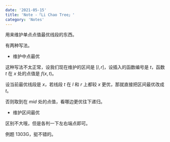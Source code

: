 ```yaml
---
date: '2021-05-15'
title: 'Note -「Li Chao Tree」'
category: 'Notes'
---
```


用来维护单点点值最优线段的东西。

有两种写法。

- 维护中点最优

这种写法不太正常，设我们现在维护的区间是 $[l,r]$，设插入的函数编号是 $t$，函数 $t$ 在 $x$ 处的点值是 $f(x,t)$。

设当前最优线段是 $x$，若线段 $t$ 在 $l$ 和 $r$ 上都较 $x$ 更优，那就直接把区间最优改成 $t$。

否则取到在 $mid$ 处的点值，看哪边更优往下递归。

- 维护区间最优

区别不大哦，但是各判一下左右端点即可。

例题 1303G，挺不错的。